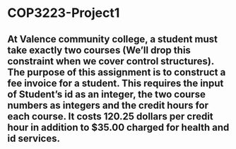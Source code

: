 # COP3223-Project1

## At Valence community college, a student must take exactly two courses  (We’ll drop this constraint when we cover control structures). The purpose of this assignment is to construct a fee invoice for a student. This requires the input of Student’s id as an integer, the two course numbers as integers and the credit hours for each course.  It costs 120.25 dollars per credit hour in addition to $35.00 charged for health and id services. 


 
